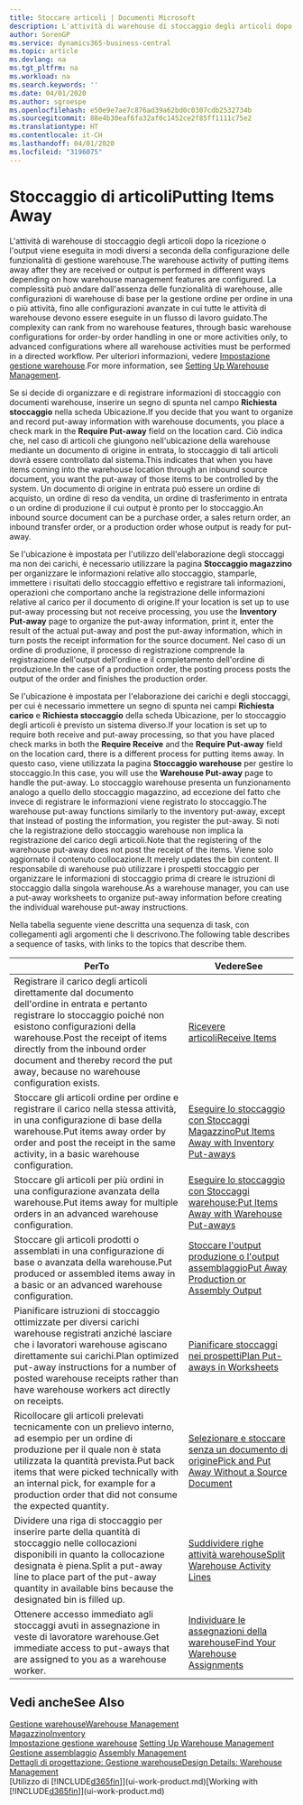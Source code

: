 ```yaml
---
title: Stoccare articoli | Documenti Microsoft
description: L'attività di warehouse di stoccaggio degli articoli dopo la ricezione o l'output viene eseguita in modi diversi a seconda della configurazione delle funzionalità di gestione warehouse.
author: SorenGP
ms.service: dynamics365-business-central
ms.topic: article
ms.devlang: na
ms.tgt_pltfrm: na
ms.workload: na
ms.search.keywords: ''
ms.date: 04/01/2020
ms.author: sgroespe
ms.openlocfilehash: e50e9e7ae7c876ad39a62bd0c0307cdb2532734b
ms.sourcegitcommit: 88e4b30eaf6fa32af0c1452ce2f85ff1111c75e2
ms.translationtype: HT
ms.contentlocale: it-CH
ms.lasthandoff: 04/01/2020
ms.locfileid: "3196075"
---
```

# <a name="putting-items-away"></a><span data-ttu-id="51a84-103">Stoccaggio di articoli</span><span class="sxs-lookup"><span data-stu-id="51a84-103">Putting Items Away</span></span>
<span data-ttu-id="51a84-104">L'attività di warehouse di stoccaggio degli articoli dopo la ricezione o l'output viene eseguita in modi diversi a seconda della configurazione delle funzionalità di gestione warehouse.</span><span class="sxs-lookup"><span data-stu-id="51a84-104">The warehouse activity of putting items away after they are received or output is performed in different ways depending on how warehouse management features are configured.</span></span> <span data-ttu-id="51a84-105">La complessità può andare dall'assenza delle funzionalità di warehouse, alle configurazioni di warehouse di base per la gestione ordine per ordine in una o più attività, fino alle configurazioni avanzate in cui tutte le attività di warehouse devono essere eseguite in un flusso di lavoro guidato.</span><span class="sxs-lookup"><span data-stu-id="51a84-105">The complexity can rank from no warehouse features, through basic warehouse configurations for order-by order handling in one or more activities only, to advanced configurations where all warehouse activities must be performed in a directed workflow.</span></span> <span data-ttu-id="51a84-106">Per ulteriori informazioni, vedere [Impostazione gestione warehouse](warehouse-setup-warehouse.md).</span><span class="sxs-lookup"><span data-stu-id="51a84-106">For more information, see [Setting Up Warehouse Management](warehouse-setup-warehouse.md).</span></span>

<span data-ttu-id="51a84-107">Se si decide di organizzare e di registrare informazioni di stoccaggio con documenti warehouse, inserire un segno di spunta nel campo **Richiesta stoccaggio** nella scheda Ubicazione.</span><span class="sxs-lookup"><span data-stu-id="51a84-107">If you decide that you want to organize and record put-away information with warehouse documents, you place a check mark in the **Require Put-away** field on the location card.</span></span> <span data-ttu-id="51a84-108">Ciò indica che, nel caso di articoli che giungono nell'ubicazione della warehouse mediante un documento di origine in entrata, lo stoccaggio di tali articoli dovrà essere controllato dal sistema.</span><span class="sxs-lookup"><span data-stu-id="51a84-108">This indicates that when you have items coming into the warehouse location through an inbound source document, you want the put-away of those items to be controlled by the system.</span></span> <span data-ttu-id="51a84-109">Un documento di origine in entrata può essere un ordine di acquisto, un ordine di reso da vendita, un ordine di trasferimento in entrata o un ordine di produzione il cui output è pronto per lo stoccaggio.</span><span class="sxs-lookup"><span data-stu-id="51a84-109">An inbound source document can be a purchase order, a sales return order, an inbound transfer order, or a production order whose output is ready for put-away.</span></span>  

<span data-ttu-id="51a84-110">Se l'ubicazione è impostata per l'utilizzo dell'elaborazione degli stoccaggi ma non dei carichi, è necessario utilizzare la pagina **Stoccaggio magazzino** per organizzare le informazioni relative allo stoccaggio, stamparle, immettere i risultati dello stoccaggio effettivo e registrare tali informazioni, operazioni che comportano anche la registrazione delle informazioni relative al carico per il documento di origine.</span><span class="sxs-lookup"><span data-stu-id="51a84-110">If your location is set up to use put-away processing but not receive processing, you use the **Inventory Put-away** page to organize the put-away information, print it, enter the result of the actual put-away and post the put-away information, which in turn posts the receipt information for the source document.</span></span> <span data-ttu-id="51a84-111">Nel caso di un ordine di produzione, il processo di registrazione comprende la registrazione dell'output dell'ordine e il completamento dell'ordine di produzione.</span><span class="sxs-lookup"><span data-stu-id="51a84-111">In the case of a production order, the posting process posts the output of the order and finishes the production order.</span></span>

<span data-ttu-id="51a84-112">Se l'ubicazione è impostata per l'elaborazione dei carichi e degli stoccaggi, per cui è necessario immettere un segno di spunta nei campi **Richiesta carico** e **Richiesta stoccaggio** della scheda Ubicazione, per lo stoccaggio degli articoli è previsto un sistema diverso.</span><span class="sxs-lookup"><span data-stu-id="51a84-112">If your location is set up to require both receive and put-away processing, so that you have placed check marks in both the **Require Receive** and the **Require Put-away** field on the location card, there is a different process for putting items away.</span></span> <span data-ttu-id="51a84-113">In questo caso, viene utilizzata la pagina **Stoccaggio warehouse** per gestire lo stoccaggio.</span><span class="sxs-lookup"><span data-stu-id="51a84-113">In this case, you will use the **Warehouse Put-away** page to handle the put-away.</span></span> <span data-ttu-id="51a84-114">Lo stoccaggio warehouse presenta un funzionamento analogo a quello dello stoccaggio magazzino, ad eccezione del fatto che invece di registrare le informazioni viene registrato lo stoccaggio.</span><span class="sxs-lookup"><span data-stu-id="51a84-114">The warehouse put-away functions similarly to the inventory put-away, except that instead of posting the information, you register the put-away.</span></span> <span data-ttu-id="51a84-115">Si noti che la registrazione dello stoccaggio warehouse non implica la registrazione del carico degli articoli.</span><span class="sxs-lookup"><span data-stu-id="51a84-115">Note that the registering of the warehouse put-away does not post the receipt of the items.</span></span> <span data-ttu-id="51a84-116">Viene solo aggiornato il contenuto collocazione.</span><span class="sxs-lookup"><span data-stu-id="51a84-116">It merely updates the bin content.</span></span> <span data-ttu-id="51a84-117">Il responsabile di warehouse può utilizzare i prospetti stoccaggio per organizzare le informazioni di stoccaggio prima di creare le istruzioni di stoccaggio dalla singola warehouse.</span><span class="sxs-lookup"><span data-stu-id="51a84-117">As a warehouse manager, you can use a put-away worksheets to organize put-away information before creating the individual warehouse put-away instructions.</span></span>

<span data-ttu-id="51a84-118">Nella tabella seguente viene descritta una sequenza di task, con collegamenti agli argomenti che li descrivono.</span><span class="sxs-lookup"><span data-stu-id="51a84-118">The following table describes a sequence of tasks, with links to the topics that describe them.</span></span>   

|<span data-ttu-id="51a84-119">**Per**</span><span class="sxs-lookup"><span data-stu-id="51a84-119">**To**</span></span>|<span data-ttu-id="51a84-120">**Vedere**</span><span class="sxs-lookup"><span data-stu-id="51a84-120">**See**</span></span>|  
|------------|-------------|  
|<span data-ttu-id="51a84-121">Registrare il carico degli articoli direttamente dal documento dell'ordine in entrata e pertanto registrare lo stoccaggio poiché non esistono configurazioni della warehouse.</span><span class="sxs-lookup"><span data-stu-id="51a84-121">Post the receipt of items directly from the inbound order document and thereby record the put away, because no warehouse configuration exists.</span></span>|[<span data-ttu-id="51a84-122">Ricevere articoli</span><span class="sxs-lookup"><span data-stu-id="51a84-122">Receive Items</span></span>](warehouse-how-receive-items.md)|  
|<span data-ttu-id="51a84-123">Stoccare gli articoli ordine per ordine e registrare il carico nella stessa attività, in una configurazione di base della warehouse.</span><span class="sxs-lookup"><span data-stu-id="51a84-123">Put items away order by order and post the receipt in the same activity, in a basic warehouse configuration.</span></span>|[<span data-ttu-id="51a84-124">Eseguire lo stoccaggio con Stoccaggi Magazzino</span><span class="sxs-lookup"><span data-stu-id="51a84-124">Put Items Away with Inventory Put-aways</span></span>](warehouse-how-to-put-items-away-with-inventory-put-aways.md)|  
|<span data-ttu-id="51a84-125">Stoccare gli articoli per più ordini in una configurazione avanzata della warehouse.</span><span class="sxs-lookup"><span data-stu-id="51a84-125">Put items away for multiple orders in an advanced warehouse configuration.</span></span>|[<span data-ttu-id="51a84-126">Eseguire lo stoccaggio con Stoccaggi warehouse:</span><span class="sxs-lookup"><span data-stu-id="51a84-126">Put Items Away with Warehouse Put-aways</span></span>](warehouse-how-to-put-items-away-with-warehouse-put-aways.md)|  
|<span data-ttu-id="51a84-127">Stoccare gli articoli prodotti o assemblati in una configurazione di base o avanzata della warehouse.</span><span class="sxs-lookup"><span data-stu-id="51a84-127">Put produced or assembled items away in a basic or an advanced warehouse configuration.</span></span>|[<span data-ttu-id="51a84-128">Stoccare l'output produzione o l'output assemblaggio</span><span class="sxs-lookup"><span data-stu-id="51a84-128">Put Away Production or Assembly Output</span></span>](warehouse-how-to-put-away-production-output.md)|
|<span data-ttu-id="51a84-129">Pianificare istruzioni di stoccaggio ottimizzate per diversi carichi warehouse registrati anziché lasciare che i lavoratori warehouse agiscano direttamente sui carichi.</span><span class="sxs-lookup"><span data-stu-id="51a84-129">Plan optimized put-away instructions for a number of posted warehouse receipts rather than have warehouse workers act directly on receipts.</span></span>|[<span data-ttu-id="51a84-130">Pianificare stoccaggi nei prospetti</span><span class="sxs-lookup"><span data-stu-id="51a84-130">Plan Put-aways in Worksheets</span></span>](warehouse-how-to-plan-put-aways-in-worksheets.md)|  
|<span data-ttu-id="51a84-131">Ricollocare gli articoli prelevati tecnicamente con un prelievo interno, ad esempio per un ordine di produzione per il quale non è stata utilizzata la quantità prevista.</span><span class="sxs-lookup"><span data-stu-id="51a84-131">Put back items that were picked technically with an internal pick, for example for a production order that did not consume the expected quantity.</span></span>|[<span data-ttu-id="51a84-132">Selezionare e stoccare senza un documento di origine</span><span class="sxs-lookup"><span data-stu-id="51a84-132">Pick and Put Away Without a Source Document</span></span>](warehouse-how-to-create-put-aways-from-internal-put-aways.md)|
|<span data-ttu-id="51a84-133">Dividere una riga di stoccaggio per inserire parte della quantità di stoccaggio nelle collocazioni disponibili in quanto la collocazione designata è piena.</span><span class="sxs-lookup"><span data-stu-id="51a84-133">Split a put-away line to place part of the put-away quantity in available bins because the designated bin is filled up.</span></span>|[<span data-ttu-id="51a84-134">Suddividere righe attività warehouse</span><span class="sxs-lookup"><span data-stu-id="51a84-134">Split Warehouse Activity Lines</span></span>](warehouse-how-to-split-warehouse-activity-lines.md)|
|<span data-ttu-id="51a84-135">Ottenere accesso immediato agli stoccaggi avuti in assegnazione in veste di lavoratore warehouse.</span><span class="sxs-lookup"><span data-stu-id="51a84-135">Get immediate access to put-aways that are assigned to you as a warehouse worker.</span></span>|[<span data-ttu-id="51a84-136">Individuare le assegnazioni della warehouse</span><span class="sxs-lookup"><span data-stu-id="51a84-136">Find Your Warehouse Assignments</span></span>](warehouse-how-to-find-your-warehouse-assignments.md)|    

## <a name="see-also"></a><span data-ttu-id="51a84-137">Vedi anche</span><span class="sxs-lookup"><span data-stu-id="51a84-137">See Also</span></span>  
[<span data-ttu-id="51a84-138">Gestione warehouse</span><span class="sxs-lookup"><span data-stu-id="51a84-138">Warehouse Management</span></span>](warehouse-manage-warehouse.md)  
[<span data-ttu-id="51a84-139">Magazzino</span><span class="sxs-lookup"><span data-stu-id="51a84-139">Inventory</span></span>](inventory-manage-inventory.md)  
<span data-ttu-id="51a84-140">[Impostazione gestione warehouse](warehouse-setup-warehouse.md)   </span><span class="sxs-lookup"><span data-stu-id="51a84-140">[Setting Up Warehouse Management](warehouse-setup-warehouse.md)   </span></span>  
<span data-ttu-id="51a84-141">[Gestione assemblaggio](assembly-assemble-items.md)  </span><span class="sxs-lookup"><span data-stu-id="51a84-141">[Assembly Management](assembly-assemble-items.md)  </span></span>  
[<span data-ttu-id="51a84-142">Dettagli di progettazione: Gestione warehouse</span><span class="sxs-lookup"><span data-stu-id="51a84-142">Design Details: Warehouse Management</span></span>](design-details-warehouse-management.md)  
<span data-ttu-id="51a84-143">[Utilizzo di [!INCLUDE[d365fin](includes/d365fin_md.md)]](ui-work-product.md)</span><span class="sxs-lookup"><span data-stu-id="51a84-143">[Working with [!INCLUDE[d365fin](includes/d365fin_md.md)]](ui-work-product.md)</span></span>  
